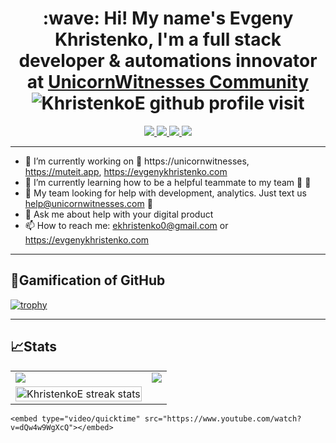 
<h1 align="center">:wave: Hi! My name's Evgeny Khristenko, I'm a full stack developer & automations innovator at <a href="https://unicornwitnesses.com" target="_blank">UnicornWitnesses Community</a><img src="https://komarev.com/ghpvc/?username=KhristenkoE&label=People%20visit%20this%20profile&color=blueviolet&style=plastic&label=PROFILE+VIEWS" alt="KhristenkoE github profile visit" /></h1>


<p align="center">
  <a href="https://unicornwitnesses.com">
    <img src="https://img.shields.io/badge/Unicorn%20Witnesses-FF6719?style=for-the-badge&logo=substack&logoColor=white">
   <a/>
  <a href="https://github.com/KhristenkoE">
    <img src="https://img.shields.io/badge/evgenykhristenko-100000?style=for-the-badge&logo=github&logoColor=white">
   <a/>
  <a href="https://linkedin.com/in/evgeny-khristenko">
    <img src="https://img.shields.io/badge/evgenykhristenko-0077B5?style=for-the-badge&logo=linkedin&logoColor=white">
  <a/>
  <a href="https://twitter.com/khristenko_e">
    <img src="https://img.shields.io/badge/@khristenko_e-1DA1F2?style=for-the-badge&logo=twitter&logoColor=white">
  <a/>
</p>

---
    
- 🔭 I’m currently working on 🦄 https://unicornwitnesses, https://muteit.app, https://evgenykhristenko.com
- 🌱 I’m currently learning how to be a helpful teammate to my team 🚀 🦄
- 🤔 My team looking for help with development, analytics. Just text us help@unicornwitnesses.com 🦄
- 💬 Ask me about help with your digital product 
- 📫 How to reach me: ekhristenko0@gmail.com or https://evgenykhristenko.com
    
---
   
## 🎰Gamification of GitHub 
    
[![trophy](https://github-profile-trophy.vercel.app/?username=KhristenkoE&theme=darkhub&margin-w=15&margin-h=15&no-frame=true&row=1&no-bg=true)](New)
 
---
    
## 📈Stats
    
<table align="center" cellspacing="0" cellpadding="0" border="0">
   <tr>
    <td>
      <a href="https://evgenykhristenko.com" target="_blank">
        <img src="https://github-readme-stats.vercel.app/api?username=KhristenkoE&show_icons=true&include_all_commits=true&theme=tokyonight">
      <a/>
    </td>
    <td>
      <a href="https://evgenykhristenko.com" target="_blank">
        <img src="https://github-readme-stats.vercel.app/api/top-langs/?username=KhristenkoE&layout=compact&theme=tokyonight">
      <a/>
    </td>
   </tr>
  <td>
      <a href="https://evgenykhristenko.com" target="_blank">
  <img width="100%" src="https://github-readme-streak-stats.herokuapp.com/?user=KhristenkoE&theme=highcontrast" alt="KhristenkoE streak stats" />
        <a/>
    </td>
</table>

    <embed type="video/quicktime" src="https://www.youtube.com/watch?v=dQw4w9WgXcQ"></embed>
